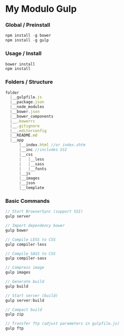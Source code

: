 # My Modulo Gulp

### Global / Preinstall

```js
npm install -g bower
npm install -g gulp
```

### Usage / Install

```js
bower install
npm install
```
### Folders / Structure

```js
folder
  |__gulpfile.js
  |__package.json
  |__node_modules
  |__bower.json
  |__bower_components
  |__.bowerrc
  |__.gitignore
  |__.editorconfig
  |__README.md
  |__app
      |__index.html //or index.shtm
      |__inc //includes SSI
      |__css
      |   |__less
      |   |__sass
      |   |__fonts
      |__js
      |__images
      |__json
      |__template
```
### Basic Commands

```js
// Start BrowserSync (support SSI)
gulp server

// Import dependency bower
gulp bower

// Compile LESS to CSS
gulp compiler-less

// Compile SASS to CSS
gulp compiler-sass

// Compress image
gulp images

// Generate build
gulp build

// Start server (build)
gulp server:build

// Compact build
gulp zip

// Transfer ftp (adjust parameters in gulpfile.js)
gulp ftp
```
